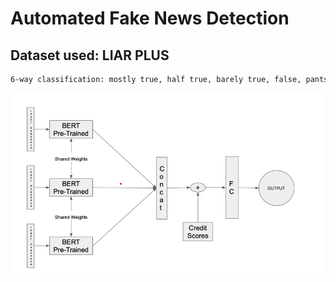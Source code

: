 # Automated Fake News Detection
## Dataset used: LIAR PLUS
```sh
6-way classification: mostly true, half true, barely true, false, pants on fire
```
<img src="https://github.com/Siddhesh-Shukla/Fake-News-Detection/blob/main/Images/Screenshot%202021-12-24%20113507.png" width="500"/>
